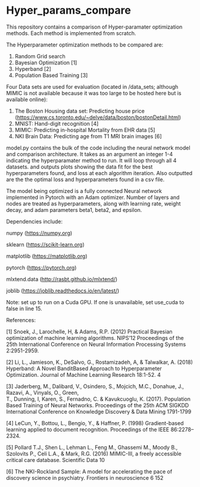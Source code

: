 # Hyper_params_compare

This repository contains a comparison of Hyper-paramater optimization methods.
Each method is implemented from scratch.

The Hyperparameter optimization methods to be compared are:

1) Random Grid search
2) Bayesian Optimization [1] 
3) Hyperband [2]
4) Population Based Training [3]

Four Data sets are used for evaluation
(located in /data_sets; although MIMIC is not available because it was too large to be hosted here but is available online):

1) The Boston Housing data set: Predicting house price (https://www.cs.toronto.edu/~delve/data/boston/bostonDetail.html)
2) MNIST: Hand-digit recognition [4]
3) MIMIC: Predicting in-hospital Mortality from EHR data [5]
4) NKI Brain Data: Predicting age from T1 MRI brain images [6]


model.py contains the bulk of the code including the neural network model and comparison architecture.
It takes as an argument an integer 1-4 indicating the hyperparamater method to run. 
It will loop through all 4 datasets.
and outputs plots showing the data fit for the best hyperparameters found, and loss at each algorithm iteration.
Also outputted are the the optimal loss and hyperparameters found in a csv file.

The model being optimized is a fully connected Neural network implemented in Pytorch with an Adam optimizer.
Number of layers and nodes are treated as hyperparameters, along with learning rate, weight decay, and adam parameters beta1, beta2, and epsilon.

Dependencies include:

numpy (https://numpy.org)

sklearn (https://scikit-learn.org)

matplotlib (https://matplotlib.org)

pytorch (https://pytorch.org)

mlxtend.data (http://rasbt.github.io/mlxtend/)

joblib (https://joblib.readthedocs.io/en/latest/)

Note: set up to run on a Cuda GPU. If one is unavailable, set use_cuda to false in line 15.

References:

[1] Snoek, J., Larochelle, H, & Adams, R.P. (2012) Practical Bayesian optimization of machine learning
algorithms. NIPS’12 Proceedings of the 25th International Conference on Neural Information Processing
Systems 2:2951-2959.

[2] Li, L., Jamieson, K., DeSalvo, G., Rostamizadeh, A, & Talwalkar, A. (2018) Hyperband: A Novel BanditBased 
Approach to Hyperparameter Optimization. Journal of Machine Learning Research 18:1-52.
4

[3] Jaderberg, M., Dalibard, V., Osindero, S., Mojcich, M.C., Donahue, J., Razavi, A., Vinyals, O., Green,  
T., Dunning, I, Karen, S., Fernadno, C. & Kavukcuoglu, K. (2017). Population Based Training of Neural Networks. 
Proceedings of the 25th ACM SIGKDD International Conference on Knowledge Discovery & Data Mining 1791-1799

[4] LeCun, Y., Bottou, L., Bengio, Y., & Haffner, P. (1998) Gradient-based learning applied to document
recognition. Proceedings of the IEEE 86:2278–2324.

[5] Pollard T.J., Shen L., Lehman L., Feng M., Ghassemi M., Moody B., Szolovits P., Celi L.A., & Mark, R.G. 
(2016) MIMIC-III, a freely accessible critical care database. Scientific Data 10

[6] The NKI-Rockland Sample: A model for accelerating the pace of discovery
science in psychiatry. Frontiers in neuroscience 6 152